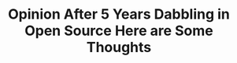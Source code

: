 ---
title: "Opinion After 5 Years Dabbling in Open Source Here are Some Thoughts"
alias:
- "Opinion After 5 Years Dabbling in Open Source Here are Some Thoughts"
created: 2023-06-18T23:53:26+10:00
modified: 2023-06-18T23:54:44+10:00
tags:
- seedling
---